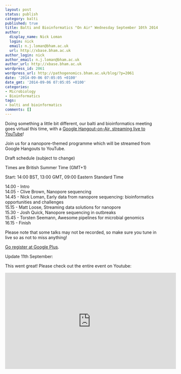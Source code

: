 ```yaml
---
layout: post
status: publish
category: balti
published: true
title: Balti and Bioinformatics "On Air" Wednesday September 10th 2014
author:
  display_name: Nick Loman
  login: nick
  email: n.j.loman@bham.ac.uk
  url: http://xbase.bham.ac.uk
author_login: nick
author_email: n.j.loman@bham.ac.uk
author_url: http://xbase.bham.ac.uk
wordpress_id: 2061
wordpress_url: http://pathogenomics.bham.ac.uk/blog/?p=2061
date: '2014-09-06 07:05:05 +0100'
date_gmt: '2014-09-06 07:05:05 +0100'
categories:
- Microbiology
- Bioinformatics
tags:
- balti and bioinformatics
comments: []
---
```

<p>Doing something a little bit different, our balti and bioinformatics meeting goes virtual this time, with a <a href="https://plus.google.com/events/c84plk0i44oitav9v68mdltas9s">Google Hangout-on-Air, streaming live to YouTube</a>!</p>
<p>Join us for a nanopore-themed programme which will be streamed from Google Hangouts to YouTube.</p>
<p>Draft schedule (subject to change)</p>
<p>Times are British Summer Time (GMT+1)</p>
<p>Start: 14:00 BST, 13:00 GMT, 09:00 Eastern Standard Time</p>
<p>14.00 - Intro<br />
14.05 - Clive Brown, Nanopore sequencing<br />
14.45 - Nick Loman, Early data from nanopore sequencing: bioinformatics opportunities and challenges<br />
15.15 - Matt Loose, Streaming data solutions for nanopore<br />
15.30 - Josh Quick, Nanopore sequencing in outbreaks<br />
15.45 - Torsten Seemann, Awesome pipelines for microbial genomics<br />
16.15 - Finish</p>
<p>Please note that some talks may not be recorded, so make sure you tune in live so as not to miss anything!</p>
<p><a href="https://plus.google.com/events/c84plk0i44oitav9v68mdltas9s">Go register at Google Plus</a>.</p>
<p>Update 11th September:</p>
<p>This went great! Please check out the entire event on Youtube:</p>
<!-- youtube UtXlr19xTh8 -->
<iframe width="560" height="315" src="http://www.youtube.com/embed/UtXlr19xTh8" frameborder="0" allowfullscreen="allowfullscreen"></iframe>

